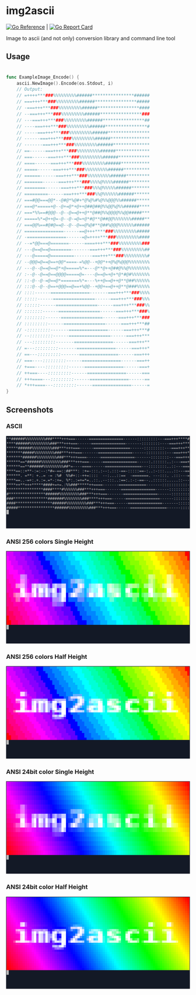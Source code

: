 # img2ascii

[![Go Reference](https://pkg.go.dev/badge/github.com/aquilax/img2ascii.svg)](https://pkg.go.dev/github.com/aquilax/img2ascii) | [![Go Report Card](https://goreportcard.com/badge/github.com/aquilax/img2ascii)](https://goreportcard.com/report/github.com/aquilax/img2ascii)

Image to ascii (and not only) conversion library and command line tool

## Usage

```go

func ExampleImage_Encode() {
	ascii.NewImage().Encode(os.Stdout, i)
	// Output:
	// =++++***###%%%%%%%%%######****************######
	// ===+++***###%%%%%%%%%######****************#####
	// -===+++***###%%%%%%%%%######****************####
	// --===+++***###%%%%%%%%%######****************###
	// ---===+++***###%%%%%%%%%######****************##
	// ----===+++***###%%%%%%%%%######****************#
	// -----===+++***###%%%%%%%%%######****************
	// ------===+++***###%%%%%%%%%######***************
	// -------===+++***###%%%%%%%%%######**************
	// ==------===+++***###%%%%%%%%%######*************
	// ===------===+++***###%%%%%%%%%######************
	// ====------===+++***###%%%%%%%%%######***********
	// =====------===+++***###%%%%%%%%%######**********
	// ======------===+++***###%%%%%%%%%######*********
	// =======------===+++***###%%%%@%%%%######********
	// ========------===+++***###%%%@%%%%%######*******
	// =========------===+++***###%%@%%%%%%######******
	// ===#@@===@@*--@#@*%@#+*@%@%#%@%%@@@%%######*****
	// ===@*=====+@--@+=@*+@++@##@##@%%@@%@%%######****
	// ===*%%==#@@@--@--@==@++@**@##@%%@@@@%%@@#####***
	// =====%*=@++@=-@--@-=@=+@*#@**@##@@%%%%%%%#####**
	// ===@@%==#@#@==@--@--@==@%@#**@##%@@@%%%%%%######
	// ===============------==@+++****###%%%%%%%%%#####
	// -===============------=@=++++***###%%%%%%%%%####
	// --=*@@===@=======------====+++***###%%%%%%%%%###
	// ---@==@==@========-------===+++***###%%%%%%%%%##
	// ---@=====@=========-------===+++***###%%%%%%%%%#
	// --@@@=@==@==+@@*====-=%@@--+@@*++@%@%@@@%%%%%%%%
	// ---@--@==@==@*+@=====%*=---@**@++@##@%%@%%%%%%%%
	// :--@--@==@==@@@@=====@=----@==@=+@+*@*#@#%%%%%%%
	// ::-@--@-=@==@*=======%*=---%++@==@++@**@##%%%%%%
	// :::@--@--@==+@@@==@==+%@@--+@@+==@++@**@###%%%%%
	// ::::------===============-------===+++***###%%%%
	// :::::------================------===+++***###%%%
	// ::::::------================------===+++***###%%
	// :::::::------================------===+++***###%
	// ::::::::------================------===+++***###
	// :::::::::------================------===+++***##
	// -:::::::::-------===============------===+++***#
	// --:::::::::------================------===+++***
	// ---:::::::::-------===============------===+++**
	// =---:::::::::-------===============------===+++*
	// ==---:::::::::-------===============------===+++
	// ===----:::::::::------===============------===++
	// +===----:::::::::------===============------===+
	// ++===----:::::::::------===============------===
	// +++====---:::::::::------===============------==
	// *+++====---:::::::::------===============------=
}
```

## Screenshots

### ASCII

![ascii](images/ascii.png)

### ANSI 256 colors Single Height

![ansi](images/ansi.png)

### ANSI 256 colors Half Height

![ansi half](images/ansiHalf.png)

### ANSI 24bit color Single Height

![24bit](images/24bit.png)

### ANSI 24bit color Half Height

![24bit Half](images/24bitHalf.png)